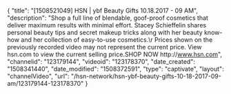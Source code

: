 {
    "title": "[1508521049] HSN | ybf Beauty Gifts 10.18.2017 - 09 AM",
    "description": "Shop a full line of blendable, goof-proof cosmetics that deliver maximum results with minimal effort. Stacey Schieffelin shares personal beauty tips and secret makeup tricks along with her beauty know-how and her collection of easy-to-use cosmetics.\r Prices shown on the previously recorded video may not represent the current price.  View hsn.com to view the current selling price.SHOP NOW http:\/\/www.hsn.com",
    "channelid": "123179144",
    "videoid": "123178370",
    "date_created": "1508341440",
    "date_modified": "1508372591",
    "type": "captivate",
    "layout": "channelVideo",
    "url": "\/hsn-network\/hsn-ybf-beauty-gifts-10-18-2017-09-am\/123179144-123178370"
}